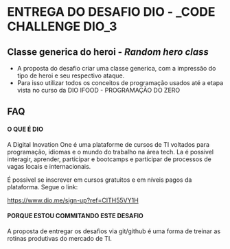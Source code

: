 
# ENTREGA DO DESAFIO DIO - _CODE CHALLENGE DIO_3
## Classe generica do heroi - _Random hero class_

- A proposta do desafio criar uma classe generica, com a impressão do tipo de heroi e seu respectivo ataque.
- Para isso utilizar todos os conceitos de programação usados até a etapa vista no curso da DIO IFOOD - PROGRAMAÇÃO DO ZERO


## FAQ

#### O QUE É DIO

A Digital Inovation One é uma plataforme de cursos de TI voltados para programação, idiomas e o mundo do trabalho na área tech. La é possivel interagir, aprender, participar e bootcamps e participar de processos de vagas locais e internacionais.

É possivel se inscrever em cursos gratuitos e em níveis pagos da plataforma. Segue o link:

https://www.dio.me/sign-up?ref=CITH55VY1H

#### PORQUE ESTOU COMMITANDO ESTE DESAFIO

A proposta de entregar os desafios via git/github é uma forma de treinar as rotinas produtivas do mercado de TI.


